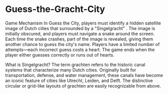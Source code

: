 ﻿# Guess-the-Gracht-City

Game Mechanism
In Guess the City, players must identify a hidden satellite image of Dutch cities that surrounded by a "Singelgracht" . The image is initially obscured, and players must navigate a snake around the screen. Each time the snake crashes, part of the image is revealed, giving them another chance to guess the city's name. Players have a limited number of attempts—each incorrect guess costs a heart. The game ends when the player either guesses correctly or runs out of hearts.

What is Singelgracht?
The term grachten refers to the historic canal systems that characterize many Dutch cities. Originally built for transportation, defense, and water management, these canals have become an iconic feature of cities like Utrecht, Leiden, and Delft. The distinctive circular or grid-like layouts of grachten are easily recognizable from above.
